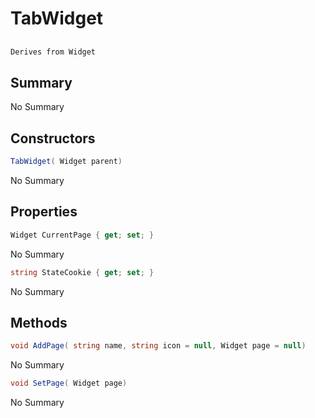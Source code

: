 # TabWidget

## 
```c#
Derives from Widget
```

## Summary

No Summary
## Constructors

```c#
TabWidget( Widget parent) 
```
No Summary
## Properties

```c#
Widget CurrentPage { get; set; } 
```
No Summary
```c#
string StateCookie { get; set; } 
```
No Summary
## Methods

```c#
void AddPage( string name, string icon = null, Widget page = null) 
```
No Summary
```c#
void SetPage( Widget page) 
```
No Summary
